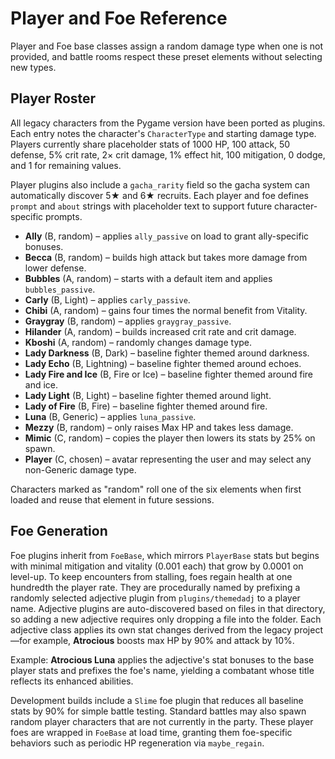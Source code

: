 # Player and Foe Reference

Player and Foe base classes assign a random damage type when one is not
provided, and battle rooms respect these preset elements without selecting new
types.

## Player Roster
All legacy characters from the Pygame version have been ported as plugins.
Each entry notes the character's `CharacterType` and starting damage type.
Players currently share placeholder stats of 1000 HP, 100 attack, 50 defense,
5% crit rate, 2× crit damage, 1% effect hit, 100 mitigation, 0 dodge, and 1
for remaining values.

Player plugins also include a `gacha_rarity` field so the gacha system can
automatically discover 5★ and 6★ recruits.
Each player and foe defines `prompt` and `about` strings with placeholder text
to support future character-specific prompts.

- **Ally** (B, random) – applies `ally_passive` on load to grant ally-specific bonuses.
- **Becca** (B, random) – builds high attack but takes more damage from lower defense.
- **Bubbles** (A, random) – starts with a default item and applies `bubbles_passive`.
- **Carly** (B, Light) – applies `carly_passive`.
- **Chibi** (A, random) – gains four times the normal benefit from Vitality.
- **Graygray** (B, random) – applies `graygray_passive`.
- **Hilander** (A, random) – builds increased crit rate and crit damage.
- **Kboshi** (A, random) – randomly changes damage type.
- **Lady Darkness** (B, Dark) – baseline fighter themed around darkness.
- **Lady Echo** (B, Lightning) – baseline fighter themed around echoes.
- **Lady Fire and Ice** (B, Fire or Ice) – baseline fighter themed around fire and ice.
- **Lady Light** (B, Light) – baseline fighter themed around light.
- **Lady of Fire** (B, Fire) – baseline fighter themed around fire.
- **Luna** (B, Generic) – applies `luna_passive`.
- **Mezzy** (B, random) – only raises Max HP and takes less damage.
- **Mimic** (C, random) – copies the player then lowers its stats by 25% on spawn.
- **Player** (C, chosen) – avatar representing the user and may select any non-Generic damage type.

Characters marked as "random" roll one of the six elements when first loaded
and reuse that element in future sessions.

## Foe Generation
Foe plugins inherit from `FoeBase`, which mirrors `PlayerBase` stats but begins
with minimal mitigation and vitality (0.001 each) that grow by 0.0001 on
level-up. To keep encounters from stalling, foes regain health at one hundredth
the player rate.
They are procedurally named by prefixing a randomly selected adjective plugin
from `plugins/themedadj` to a player name. Adjective plugins are
auto-discovered based on files in that directory, so adding a new adjective
requires only dropping a file into the folder. Each adjective class applies its own
stat changes derived from the legacy project—for example, **Atrocious** boosts
max HP by 90% and attack by 10%.

Example: **Atrocious Luna** applies the adjective's stat bonuses to the base
player stats and prefixes the foe's name, yielding a combatant whose title
reflects its enhanced abilities.

Development builds include a `Slime` foe plugin that reduces all baseline stats
by 90% for simple battle testing. Standard battles may also spawn random player
characters that are not currently in the party. These player foes are wrapped in
`FoeBase` at load time, granting them foe-specific behaviors such as periodic
HP regeneration via `maybe_regain`.
